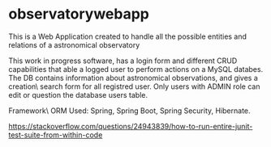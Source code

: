 # observatorywebapp
This is a Web Application created to handle all the possible entities and relations of a astronomical observatory

This work in progress software, has a login form and different CRUD capabilities that able a logged user to perform actions on a MySQL databes.
The DB contains information about astronomical observations, and gives a creation\ search form for all registred user.
Only users with ADMIN role can edit or question the database users table.

Framework\ ORM Used:
Spring, Spring Boot, Spring Security, Hibernate.

https://stackoverflow.com/questions/24943839/how-to-run-entire-junit-test-suite-from-within-code

